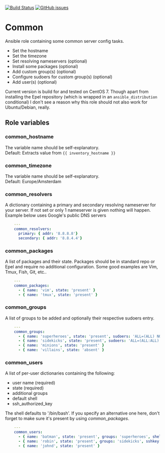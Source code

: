 [![Build Status](https://travis-ci.org/m4rcu5nl/ansible-role-common.svg?branch=master)](https://travis-ci.org/m4rcu5nl/ansible-role-common) [![GitHub issues](https://img.shields.io/github/issues/m4rcu5nl/ansible-role-common.svg)](https://github.com/m4rcu5nl/ansible-role-common/issues)

Common
======
Ansible role containing some common server config tasks.

* Set the hostname
* Set the timezone
* Set resolving nameservers (optional)
* Install some packages (optional)
* Add custom group(s) (optional)
* Configure sudoers for custom group(s) (optional)
* Add user(s) (optional)

Current version is build for and tested on CentOS 7. Though apart from installing the Epel repository (which is wrapped in an `ansible_distribution` conditional) I don't see a reason why this role should not also work for Ubuntu/Debian, really.

Role variables
--------------
### common_hostname
The variable name should be self-explanatory.    
Default: Extracts value from `{{ inventory_hostname }}`

### common_timezone
The variable name should be self-explanatory.    
Default: Europe/Amsterdam

### common_resolvers
A dictionary containing a primary and secondary resolving nameserver for your server. If not set or only 1 nameserver is given nothing will happen. Example below uses Google's public DNS servers

```yaml
    ---
    common_resolvers:
      primary: { addr: '8.8.8.8'}
      secondary: { addr: '8.8.4.4'}
```

### common_packages
A list of packages and their state. Packages should be in standard repo or Epel and require no additional configuration. Some good examples are Vim, Tmux, Fish, Git, etc..

```yaml
    ---
    common_packages:
      - { name: 'vim', state: 'present' }
      - { name: 'tmux', state: 'present' }
```

### common_groups
A list of groups to be added and optionally their respective sudoers entry.

```yaml
    ---
    common_groups:
      - { name: 'superheroes', state: 'present', sudoers: 'ALL=(ALL) NOPASSWD: ALL' }
      - { name: 'sidekicks', state: 'present', sudoers: 'ALL=(ALL:ALL)' }
      - { name: 'minions', state: 'present' }
      - { name: 'villains', state: 'absent' }
```

### common_users
A list of per-user dictionaries containing the following:

* user name (required)
* state (required)
* additional groups
* default shell
* ssh\_authorized\_key

The shell defaults to '/bin/bash'. If you specify an alternative one here, don't forget to make sure it's present by using _common\_packages_.

```yaml
    ---
    common_users:
      - { name: 'batman', state: 'present', groups: 'superheroes', shell: '/usr/bin/fish', sshkey: 'https://m4rcu5.keybase.pub/.ssh/marcus.pub' }
      - { name: 'robin', state: 'present', groups: 'sidekicks', sshkey: 'robinspublicsshkeyasastring' }
      - { name: 'johnd', state: 'present' }
```
